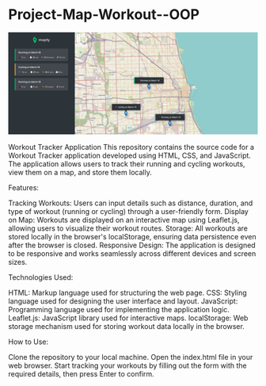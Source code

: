 # Project-Map-Workout--OOP


![screenshoot](map.jpg)



Workout Tracker Application
This repository contains the source code for a Workout Tracker application developed using HTML, CSS, and JavaScript. The application allows users to track their running and cycling workouts, view them on a map, and store them locally.

Features:

Tracking Workouts: Users can input details such as distance, duration, and type of workout (running or cycling) through a user-friendly form.
Display on Map: Workouts are displayed on an interactive map using Leaflet.js, allowing users to visualize their workout routes.
Storage: All workouts are stored locally in the browser's localStorage, ensuring data persistence even after the browser is closed.
Responsive Design: The application is designed to be responsive and works seamlessly across different devices and screen sizes.

Technologies Used:

HTML: Markup language used for structuring the web page.
CSS: Styling language used for designing the user interface and layout.
JavaScript: Programming language used for implementing the application logic.
Leaflet.js: JavaScript library used for interactive maps.
localStorage: Web storage mechanism used for storing workout data locally in the browser.

How to Use:

Clone the repository to your local machine.
Open the index.html file in your web browser.
Start tracking your workouts by filling out the form with the required details, then press Enter to confirm.
